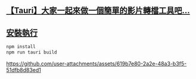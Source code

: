 ## [【Tauri】大家一起來做一個簡單的影片轉檔工具吧…](https://william-weng.github.io/2025/07/tauri大家一起來做一個簡單的影片轉檔工具吧/)

## [安裝執行](https://william-weng.github.io/tags/rust/)
```bash
npm install
npm run tauri build
```

https://github.com/user-attachments/assets/619b7e80-2a2e-48a3-b3f5-51dfb8d83ed1
